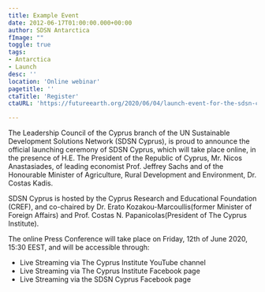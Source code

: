 ```yaml
---
title: Example Event
date: 2012-06-17T01:00:00.000+00:00
author: SDSN Antarctica
fImage: ""
toggle: true
tags:
- Antarctica
- Launch
desc: ''
location: 'Online webinar'
pagetitle: ''
ctaTitle: 'Register'
ctaURL: 'https://futureearth.org/2020/06/04/launch-event-for-the-sdsn-cyprus-network/'

---
```

Τhe Leadership Council of the Cyprus branch of the UN Sustainable Development Solutions Network (SDSN Cyprus), is proud to announce the official launching ceremony of SDSN Cyprus, which will take place online, in the presence of H.E. The President of the Republic of Cyprus, Mr. Nicos Anastasiades, of leading economist Prof. Jeffrey Sachs and of the Honourable Minister of Agriculture, Rural Development and Environment, Dr. Costas Kadis.

SDSN Cyprus is hosted by the Cyprus Research and Educational Foundation (CREF), and co-chaired by Dr. Erato Kozakou-Marcoullis(former Minister of Foreign Affairs) and Prof. Costas N. Papanicolas(President of The Cyprus Institute).

The online Press Conference will take place on Friday, 12th of June 2020, 15:30 EEST, and will be accessible through:

- Live Streaming via The Cyprus Institute YouTube channel
- Live Streaming via The Cyprus Institute Facebook page 
- Live Streaming via the SDSN Cyprus Facebook page
